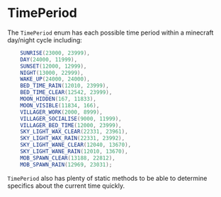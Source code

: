 # TimePeriod

The `TimePeriod` enum has each possible time period within a minecraft day/night cycle including:

```java
    SUNRISE(23000, 23999),
    DAY(24000, 11999),
    SUNSET(12000, 12999),
    NIGHT(13000, 22999),
    WAKE_UP(24000, 24000),
    BED_TIME_RAIN(12010, 23999),
    BED_TIME_CLEAR(12542, 23999),
    MOON_HIDDEN(167, 11833),
    MOON_VISIBLE(11834, 166),
    VILLAGER_WORK(2000, 8999),
    VILLAGER_SOCIALISE(9000, 11999),
    VILLAGER_BED_TIME(12000, 23999),
    SKY_LIGHT_WAX_CLEAR(22331, 23961),
    SKY_LIGHT_WAX_RAIN(22331, 23992),
    SKY_LIGHT_WANE_CLEAR(12040, 13670),
    SKY_LIGHT_WANE_RAIN(12010, 13670),
    MOB_SPAWN_CLEAR(13188, 22812),
    MOB_SPAWN_RAIN(12969, 23031);
```

`TimePeriod` also has plenty of static methods to be able to determine specifics about the current time quickly.
